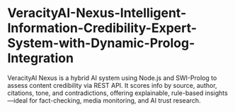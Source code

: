 # VeracityAI-Nexus-Intelligent-Information-Credibility-Expert-System-with-Dynamic-Prolog-Integration
VeracityAI Nexus is a hybrid AI system using Node.js and SWI-Prolog to assess content credibility via REST API. It scores info by source, author, citations, tone, and contradictions, offering explainable, rule-based insights—ideal for fact-checking, media monitoring, and AI trust research.
